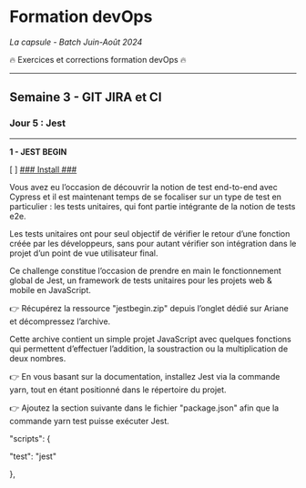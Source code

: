 # Formation devOps
_La capsule - Batch Juin-Août 2024_

:fire: Exercices et corrections formation devOps :fire:

---

## Semaine 3 - GIT JIRA et CI

### Jour 5 : Jest ###

---

**1 - JEST BEGIN**

[ ] <ins>### Install ###</ins>

Vous avez eu l’occasion de découvrir la notion de test end-to-end avec Cypress et il est maintenant temps de se focaliser sur un type de test en particulier : les tests unitaires, qui font partie intégrante de la notion de tests e2e.

Les tests unitaires ont pour seul objectif de vérifier le retour d’une fonction créée par les développeurs, sans pour autant vérifier son intégration dans le projet d’un point de vue utilisateur final.

Ce challenge constitue l’occasion de prendre en main le fonctionnement global de Jest, un framework de tests unitaires pour les projets web & mobile en JavaScript.

👉 Récupérez la ressource "jestbegin.zip" depuis l’onglet dédié sur Ariane et décompressez l’archive.

Cette archive contient un simple projet JavaScript avec quelques fonctions qui permettent d’effectuer l’addition, la soustraction ou la multiplication de deux nombres.

👉 En vous basant sur la documentation, installez Jest via la commande yarn, tout en étant positionné dans le répertoire du projet.

👉 Ajoutez la section suivante dans le fichier "package.json" afin que la commande yarn test puisse exécuter Jest.

"scripts": {

  "test": "jest"

},
